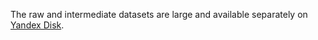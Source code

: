 The raw and intermediate datasets are large and available separately on [Yandex Disk](https://disk.yandex.com/d/EGHi7eWtsn3Vvw).  
